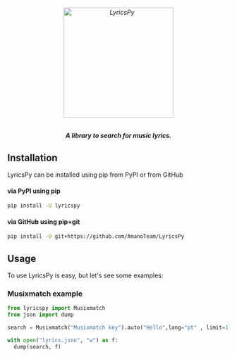 <h6 align="center">
  <img src="https://piics.ml/i/011.png" alt="LyricsPy" height="250px">
  <h5 align="center">A library to search for music lyrics.</h5>
</h6>

## Installation

LyricsPy can be installed using pip from PyPI or from GitHub

#### via PyPI using pip

```bash
pip install -U lyricspy
```

#### via GitHub using pip+git

```bash
pip install -U git+https://github.com/AmanoTeam/LyricsPy
```

## Usage

To use LyricsPy is easy, but let's see some examples:

### Musixmatch example

```python
from lyricspy import Musixmatch
from json import dump

search = Musixmatch("Musixmatch key").auto("Hello",lang="pt" , limit=1)

with open("lyrics.json", "w") as f:
  dump(search, f)
```
